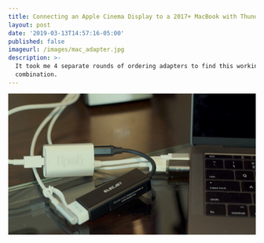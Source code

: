 ```yaml
---
title: Connecting an Apple Cinema Display to a 2017+ MacBook with Thunderbolt 3
layout: post
date: '2019-03-13T14:57:16-05:00'
published: false
imageurl: /images/mac_adapter.jpg
description: >-
  It took me 4 separate rounds of ordering adapters to find this working
  combination.
---
```

![](/images/mac_adapter.jpg)

